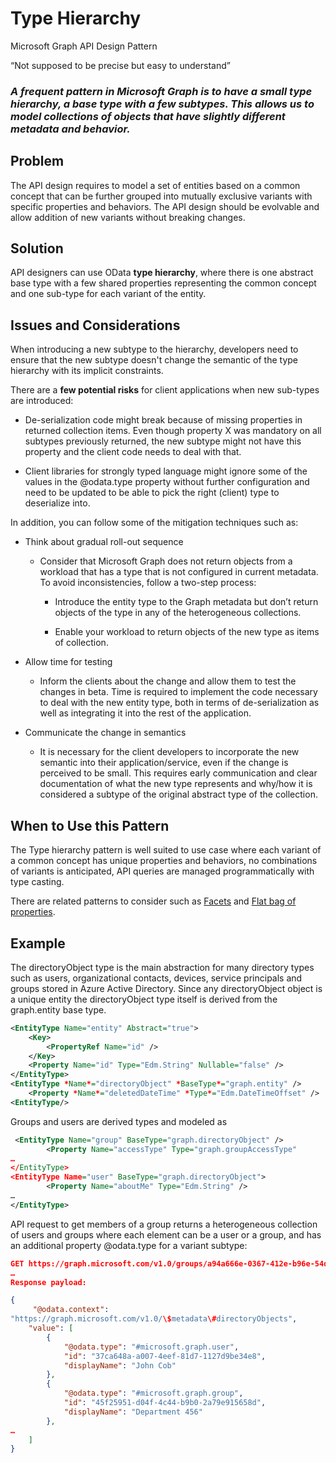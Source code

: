 # Type Hierarchy

Microsoft Graph API Design Pattern

“Not supposed to be precise but easy to understand”

### *A frequent pattern in Microsoft Graph is to have a small type hierarchy, a base type with a few subtypes. This allows us to model collections of objects that have slightly different metadata and behavior.*

## Problem

The API design requires to model a set of entities based on a common concept
that can be further grouped into mutually exclusive variants with specific
properties and behaviors. The API design should be evolvable and allow addition
of new variants without breaking changes.

## Solution

API designers can use OData **type hierarchy**, where there is one abstract base
type with a few shared properties representing the common concept and one
sub-type for each variant of the entity.

## Issues and Considerations

When introducing a new subtype to the hierarchy, developers need to ensure that
the new subtype doesn't change the semantic of the type hierarchy with its
implicit constraints.

There are a **few potential risks** for client applications when new sub-types
are introduced:

-   De-serialization code might break because of missing properties in returned
    collection items. Even though property X was mandatory on all subtypes
    previously returned, the new subtype might not have this property and the
    client code needs to deal with that.

-   Client libraries for strongly typed language might ignore some of the values
    in the @odata.type property without further configuration and need to be
    updated to be able to pick the right (client) type to deserialize into.

In addition, you can follow some of the mitigation techniques such as:

-   Think about gradual roll-out sequence

    -   Consider that Microsoft Graph does not return objects from a workload
        that has a type that is not configured in current metadata. To avoid
        inconsistencies, follow a two-step process:

        -   Introduce the entity type to the Graph metadata but don’t return
            objects of the type in any of the heterogeneous collections.

        -   Enable your workload to return objects of the new type as items of
            collection.

-   Allow time for testing

    -   Inform the clients about the change and allow them to test the changes
        in beta. Time is required to implement the code necessary to deal with
        the new entity type, both in terms of de-serialization as well as
        integrating it into the rest of the application.

-   Communicate the change in semantics

    -   It is necessary for the client developers to incorporate the new
        semantic into their application/service, even if the change is perceived
        to be small. This requires early communication and clear documentation
        of what the new type represents and why/how it is considered a subtype
        of the original abstract type of the collection.

## When to Use this Pattern

The Type hierarchy pattern is well suited to use case where each variant of a
common concept has unique properties and behaviors, no combinations of variants
is anticipated, API queries are managed programmatically with type casting.

There are related patterns to consider such as
[Facets](https://github.com/microsoft/api-guidelines/tree/graph/graph) and [Flat
bag of
properties](https://github.com/microsoft/api-guidelines/tree/graph/graph).

## Example

The directoryObject type is the main abstraction for many directory
types such as users, organizational contacts, devices, service principals
and groups stored in Azure Active Directory. Since any directoryObject object is a unique entity the directoryObject type itself is derived from the  graph.entity base type.

```XML
<EntityType Name="entity" Abstract="true">
    <Key>
        <PropertyRef Name="id" />
    </Key>
    <Property Name="id" Type="Edm.String" Nullable="false" />
</EntityType>
<EntityType *Name*="directoryObject" *BaseType*="graph.entity" />
    <Property *Name*="deletedDateTime" *Type*="Edm.DateTimeOffset" />
<EntityType/>
```


Groups and users are derived types and modeled as

```XML
 <EntityType Name="group" BaseType="graph.directoryObject" />
        <Property Name="accessType" Type="graph.groupAccessType"
…
</EntityType>
<EntityType Name="user" BaseType="graph.directoryObject">
        <Property Name="aboutMe" Type="Edm.String" />
…
</EntityType>
```

API request to get members of a group returns a heterogeneous collection of
users and groups where each element can be a user or a group, and has an
additional property @odata.type for a variant subtype:

```JSON
GET https://graph.microsoft.com/v1.0/groups/a94a666e-0367-412e-b96e-54d28b73b2db/members?$select=id,displayName
…
Response payload:

{
     "@odata.context":
"https://graph.microsoft.com/v1.0/\$metadata\#directoryObjects",
    "value": [
        {           
            "@odata.type": "#microsoft.graph.user",
            "id": "37ca648a-a007-4eef-81d7-1127d9be34e8",
            "displayName": "John Cob"
        },
        {
            "@odata.type": "#microsoft.graph.group",
            "id": "45f25951-d04f-4c44-b9b0-2a79e915658d",
            "displayName": "Department 456"
        },
…        
    ]
}
```
